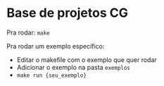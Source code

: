 # Base de projetos CG

Pra rodar: `make`

Pra rodar um exemplo específico:
  - Editar o makefile com o exemplo que quer rodar
  - Adicionar o exemplo na pasta `exemplos`
  - `make run {seu_exemplo}`

